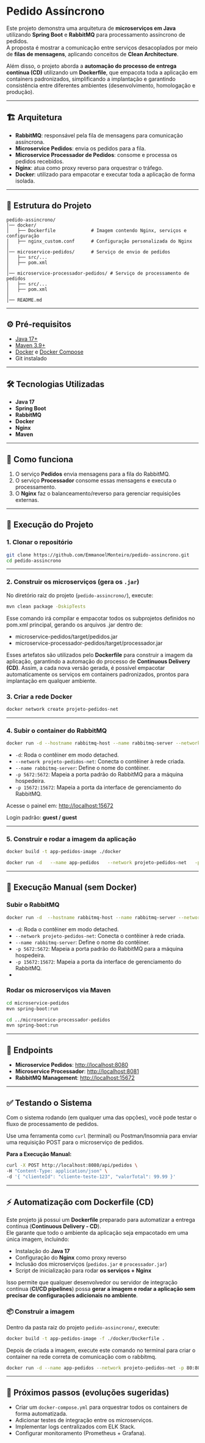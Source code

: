 # Pedido Assíncrono

Este projeto demonstra uma arquitetura de **microserviços em Java** utilizando **Spring Boot** e **RabbitMQ** para processamento assíncrono de pedidos.  
A proposta é mostrar a comunicação entre serviços desacoplados por meio de **filas de mensagens**, aplicando conceitos de **Clean Architecture**.

Além disso, o projeto aborda a **automação do processo de entrega contínua (CD)** utilizando um **Dockerfile**, que empacota toda a aplicação em containers padronizados, simplificando a implantação e garantindo consistência entre diferentes ambientes (desenvolvimento, homologação e produção).

---

## 🏗 Arquitetura

- **RabbitMQ**: responsável pela fila de mensagens para comunicação assíncrona.
- **Microservice Pedidos**: envia os pedidos para a fila.
- **Microservice Processador de Pedidos**: consome e processa os pedidos recebidos.
- **Nginx**: atua como proxy reverso para orquestrar o tráfego.
- **Docker**: utilizado para empacotar e executar toda a aplicação de forma isolada.

---

## 📂 Estrutura do Projeto

```
pedido-assincrono/
│── docker/
│   ├── Dockerfile             # Imagem contendo Nginx, serviços e configuração
│   ├── nginx_custom.conf      # Configuração personalizada do Nginx
│
│── microservice-pedidos/      # Serviço de envio de pedidos
│   ├── src/...
│   ├── pom.xml
│
│── microservice-processador-pedidos/ # Serviço de processamento de pedidos
│   ├── src/...
│   ├── pom.xml
│
│── README.md
```

---

## ⚙️ Pré-requisitos

- [Java 17+](https://adoptium.net/)
- [Maven 3.9+](https://maven.apache.org/)
- [Docker](https://www.docker.com/) e [Docker Compose](https://docs.docker.com/compose/)
- Git instalado

---
## 🛠 Tecnologias Utilizadas

- **Java 17**
- **Spring Boot**
- **RabbitMQ**
- **Docker**
- **Nginx**
- **Maven**

---

## 📘 Como funciona

1. O serviço **Pedidos** envia mensagens para a fila do RabbitMQ.
2. O serviço **Processador** consome essas mensagens e executa o processamento.
3. O **Nginx** faz o balanceamento/reverso para gerenciar requisições externas.

---
## 🚀 Execução do Projeto

### 1. Clonar o repositório

```bash
git clone https://github.com/EmmanoelMonteiro/pedido-assincrono.git
cd pedido-assincrono
```

---

### 2. Construir os microserviços (gera os `.jar`)

No diretório raiz do projeto (`pedido-assincrono/`), execute:

```bash
mvn clean package -DskipTests
```

Esse comando irá compilar e empacotar todos os subprojetos definidos no pom.xml principal, gerando os arquivos .jar dentro de:

* microservice-pedidos/target/pedidos.jar
* microservice-processador-pedidos/target/processador.jar

Esses artefatos são utilizados pelo **Dockerfile** para construir a imagem da aplicação, garantindo a automação do processo de **Continuous Delivery (CD)**.
Assim, a cada nova versão gerada, é possível empacotar automaticamente os serviços em containers padronizados, prontos para implantação em qualquer ambiente.

### 3. Criar a rede Docker

```bash
docker network create projeto-pedidos-net
```

---

### 4. Subir o container do RabbitMQ

```bash
docker run -d --hostname rabbitmq-host --name rabbitmq-server --network projeto-pedidos-net -p 5672:5672 -p 15672:15672 rabbitmq:3.13.7-management
```
* `-d`: Roda o contêiner em modo detached.
* `--network projeto-pedidos-net`: Conecta o contêiner à rede criada.
* `--name rabbitmq-server`: Define o nome do contêiner.
* `-p 5672:5672`: Mapeia a porta padrão do RabbitMQ para a máquina hospedeira.
* `-p 15672:15672`: Mapeia a porta da interface de gerenciamento do RabbitMQ.

Acesse o painel em: [http://localhost:15672](http://localhost:15672)  

Login padrão: **guest / guest**

---

### 5. Construir e rodar a imagem da aplicação

```bash
docker build -t app-pedidos-image ./docker
```

```bash
docker run -d   --name app-pedidos   --network projeto-pedidos-net   -p 80:80 -p 8080:8080 -p 8081:8081   app-pedidos-image
```

---

## 🔄 Execução Manual (sem Docker)

### Subir o RabbitMQ

```bash
docker run -d  --hostname rabbitmq-host --name rabbitmq-server --network projeto-pedidos-net -p 5672:5672 -p 15672:15672 rabbitmq:3.13.7-management
```
* `-d`: Roda o contêiner em modo detached.
* `--network projeto-pedidos-net`: Conecta o contêiner à rede criada.
* `--name rabbitmq-server`: Define o nome do contêiner.
* `-p 5672:5672`: Mapeia a porta padrão do RabbitMQ para a máquina hospedeira.
* `-p 15672:15672`: Mapeia a porta da interface de gerenciamento do RabbitMQ.
* 
### Rodar os microserviços via Maven

```bash
cd microservice-pedidos
mvn spring-boot:run
```

```bash
cd ../microservice-processador-pedidos
mvn spring-boot:run
```
---

## 📡 Endpoints

- **Microservice Pedidos**: [http://localhost:8080](http://localhost:8080)
- **Microservice Processador**: [http://localhost:8081](http://localhost:8081)
- **RabbitMQ Management**: [http://localhost:15672](http://localhost:15672)

---

## ✅ Testando o Sistema

Com o sistema rodando (em qualquer uma das opções), você pode testar o fluxo de processamento de pedidos.

Use uma ferramenta como `curl` (terminal) ou Postman/Insomnia para enviar uma requisição POST para o microserviço de pedidos.

**Para a Execução Manual:**
```bash
curl -X POST http://localhost:8080/api/pedidos \
-H "Content-Type: application/json" \
-d '{ "clienteId": "cliente-teste-123", "valorTotal": 99.99 }'
```

---

## ⚡ Automatização com Dockerfile (CD)

Este projeto já possui um **Dockerfile** preparado para automatizar a entrega contínua (**Continuous Delivery - CD**).  
Ele garante que todo o ambiente da aplicação seja empacotado em uma única imagem, incluindo:

- Instalação do **Java 17**
- Configuração do **Nginx** como proxy reverso
- Inclusão dos microserviços (`pedidos.jar` e `processador.jar`)
- Script de inicialização para rodar **os serviços + Nginx**

Isso permite que qualquer desenvolvedor ou servidor de integração contínua (**CI/CD pipelines**) possa **gerar a imagem e rodar a aplicação sem precisar de configurações adicionais no ambiente**.

### 📦 Construir a imagem

Dentro da pasta raiz do projeto `pedido-assincrono/`, execute:

```bash
docker build -t app-pedidos-image -f ./docker/Dockerfile .
```

Depois de criada a imagem, execute este comando no terminal para criar o container na rede correta de comunicação com o rabbitmq.
```bash
docker run -d --name app-pedidos --network projeto-pedidos-net -p 80:80 app-pedidos-image
```
---

## 📌 Próximos passos (evoluções sugeridas)

- Criar um `docker-compose.yml` para orquestrar todos os containers de forma automatizada.
- Adicionar testes de integração entre os microserviços.
- Implementar logs centralizados com ELK Stack.
- Configurar monitoramento (Prometheus + Grafana).

